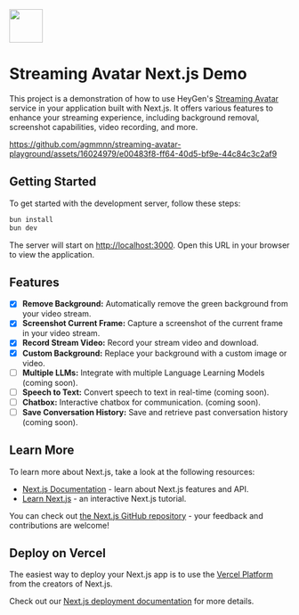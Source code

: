 <img src="https://github.com/agmmnn/streaming-avatar-nextjs-starter/assets/16024979/ba6173db-2d12-4c04-a269-19d3c3e5d0a7" height="60"/>

# Streaming Avatar Next.js Demo

This project is a demonstration of how to use HeyGen's [Streaming Avatar](https://docs.heygen.com/docs/streaming-avatars-api) service in your application built with Next.js. It offers various features to enhance your streaming experience, including background removal, screenshot capabilities, video recording, and more.

https://github.com/agmmnn/streaming-avatar-playground/assets/16024979/e00483f8-ff64-40d5-bf9e-44c84c3c2af9

## Getting Started

To get started with the development server, follow these steps:

```bash
bun install
bun dev
```

The server will start on [http://localhost:3000](http://localhost:3000). Open this URL in your browser to view the application.

## Features

- [x] **Remove Background:** Automatically remove the green background from your video stream.
- [x] **Screenshot Current Frame:** Capture a screenshot of the current frame in your video stream.
- [x] **Record Stream Video:** Record your stream video and download.
- [x] **Custom Background:** Replace your background with a custom image or video.
- [ ] **Multiple LLMs:** Integrate with multiple Language Learning Models (coming soon).
- [ ] **Speech to Text:** Convert speech to text in real-time (coming soon).
- [ ] **Chatbox:** Interactive chatbox for communication. (coming soon).
- [ ] **Save Conversation History:** Save and retrieve past conversation history (coming soon).

## Learn More

To learn more about Next.js, take a look at the following resources:

- [Next.js Documentation](https://nextjs.org/docs) - learn about Next.js features and API.
- [Learn Next.js](https://nextjs.org/learn) - an interactive Next.js tutorial.

You can check out [the Next.js GitHub repository](https://github.com/vercel/next.js/) - your feedback and contributions are welcome!

## Deploy on Vercel

The easiest way to deploy your Next.js app is to use the [Vercel Platform](https://vercel.com/new?utm_medium=default-template&filter=next.js&utm_source=create-next-app&utm_campaign=create-next-app-readme) from the creators of Next.js.

Check out our [Next.js deployment documentation](https://nextjs.org/docs/deployment) for more details.
